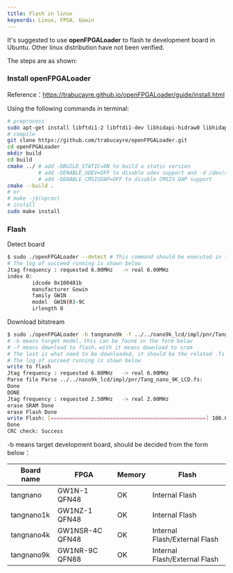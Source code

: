 ```yaml
---
title: Flash in linux
keyeords: Linux, FPGA, Gowin
---
```


It's suggested to use **openFPGALoader** to flash te development board in Ubuntu.
Other linux distribution have not been verified.

The steps are as shown:

### Install openFPGALoader

Reference：https://trabucayre.github.io/openFPGALoader/guide/install.html

Using the following commands in terminal:

```bash
# preprocess
sudo apt-get install libftdi1-2 libftdi1-dev libhidapi-hidraw0 libhidapi-dev libudev-dev zlib1g-dev cmake pkg-config make g++
# compile
git clone https://github.com/trabucayre/openFPGALoader.git
cd openFPGALoader
mkdir build
cd build
cmake ../ # add -DBUILD_STATIC=ON to build a static version
          # add -DENABLE_UDEV=OFF to disable udev support and -d /dev/xxx
          # add -DENABLE_CMSISDAP=OFF to disable CMSIS DAP support
cmake --build .
# or
# make -j$(nproc)
# install
sudo make install
```

### Flash

Detect board

```bash
$ sudo ./openFPGALoader --detect # This command should be executed in the directory where you previously executed make install  
# The log of succeed running is shown below
Jtag frequency : requested 6.00MHz   -> real 6.00MHz
index 0:
        idcode 0x100481b
        manufacturer Gowin
        family GW1N
        model  GW1N(R)-9C
        irlength 8


```

Download bitstream

```bash
$ sudo ./openFPGALoader -b tangnano9k -f ../../nano9k_lcd/impl/pnr/Tang_nano_9K_LCD.fs
# -b means target model，this can be found in the form below
# -f means download to flash，with it means download to sram
# The last is what need to be downloaded, it should be the related .fs file
# The log of succeed running is shown below
write to flash
Jtag frequency : requested 6.00MHz   -> real 6.00MHz  
Parse file Parse ../../nano9k_lcd/impl/pnr/Tang_nano_9K_LCD.fs: 
Done
DONE
Jtag frequency : requested 2.50MHz   -> real 2.00MHz  
erase SRAM Done
erase Flash Done
write Flash: [==================================================] 100.00%
Done
CRC check: Success

```

-b means target development board, should be decided from the form below：

| Board name | FPGA            | Memory | Flash                         |
| ---------- | --------------- | ------ | ----------------------------- |
| tangnano   | GW1N-1 QFN48    | OK     | Internal Flash                |
| tangnano1k | GW1NZ-1 QFN48   | OK     | Internal Flash                |
| tangnano4k | GW1NSR-4C QFN48 | OK     | Internal Flash/External Flash |
| tangnano9k | GW1NR-9C QFN88  | OK     | Internal Flash/External Flash |